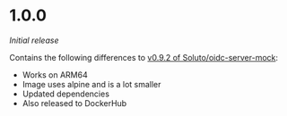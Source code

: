 # 1.0.0
_Initial release_

Contains the following differences to [v0.9.2 of Soluto/oidc-server-mock](https://github.com/Soluto/oidc-server-mock/releases/tag/v0.9.2):
* Works on ARM64
* Image uses alpine and is a lot smaller
* Updated dependencies
* Also released to DockerHub
